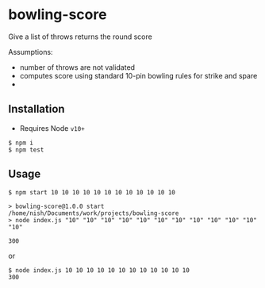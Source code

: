 # bowling-score
Give a list of throws returns the round score

Assumptions:
* number of throws are not validated
* computes score using standard 10-pin bowling rules for strike and spare
*

## Installation
* Requires Node `v10+`

```
$ npm i
$ npm test
```

## Usage
```
$ npm start 10 10 10 10 10 10 10 10 10 10 10 10

> bowling-score@1.0.0 start /home/nish/Documents/work/projects/bowling-score
> node index.js "10" "10" "10" "10" "10" "10" "10" "10" "10" "10" "10" "10"

300
```

or

```
$ node index.js 10 10 10 10 10 10 10 10 10 10 10 10
300
```
